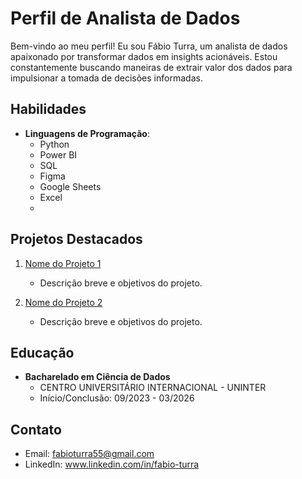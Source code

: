 # Perfil de Analista de Dados

Bem-vindo ao meu perfil! Eu sou Fábio Turra, um analista de dados apaixonado por transformar dados em insights acionáveis. Estou constantemente buscando maneiras de extrair valor dos dados para impulsionar a tomada de decisões informadas.

## Habilidades

- **Linguagens de Programação**:
  - Python
  - Power BI
  - SQL
  - Figma
  - Google Sheets
  - Excel
  - 
## Projetos Destacados

1. [Nome do Projeto 1](https://github.com/seuusername/nome-do-projeto-1)
   - Descrição breve e objetivos do projeto.

2. [Nome do Projeto 2](https://github.com/seuusername/nome-do-projeto-2)
   - Descrição breve e objetivos do projeto.

## Educação

- **Bacharelado em Ciência de Dados**
  - CENTRO UNIVERSITÁRIO INTERNACIONAL - UNINTER
  - Início/Conclusão: 09/2023 - 03/2026

## Contato

- Email: fabioturra55@gmail.com
- LinkedIn: www.linkedin.com/in/fabio-turra
